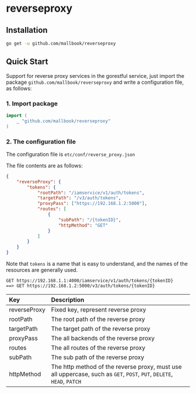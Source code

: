 # reverseproxy

## Installation
```sh
go get -u github.com/mallbook/reverseproxy
```

## Quick Start
Support for reverse proxy services in the gorestful service, just import the package `github.com/mallbook/reverseproxy` and write a configuration file, as follows:  

### 1. Import package  
```go
import (
    _ "github.com/mallbook/reverseproxy"
)
```

### 2. The configuration file  
The configuration file is `etc/conf/reverse_proxy.json`  
  
The file contents are as follows:
```json
{
    "reverseProxy": {
        "tokens": {
            "rootPath": "/iamservice/v1/auth/tokens",
            "targetPath": "/v3/auth/tokens",
            "proxyPass": ["https://192.168.1.2:5000"],
            "routes": [
                {
                    "subPath": "/{tokenID}",
                    "httpMethod": "GET"
                }
            ]
        }
    }
}
```
Note that `tokens` is a name that is easy to understand, and the names of the resources are generally used.  
```
GET https://192.168.1.1:4000/iamservice/v1/auth/tokens/{tokenID}  
==> GET https://192.168.1.2:5000/v3/auth/tokens/{tokenID}
```
  
|Key|Description|
|:--|:--|
|reverseProxy|Fixed key, represent reverse proxy|
|rootPath|The root path of the reverse proxy|
|targetPath|The target path of the reverse proxy|
|proxyPass|The all backends of the reverse proxy|
|routes|The all routes of the reverse proxy|
|subPath|The sub path of the reverse proxy|
|httpMethod|The http method of the reverse proxy, must use all uppercase, such as `GET`, `POST`, `PUT`, `DELETE`, `HEAD`, `PATCH`|
